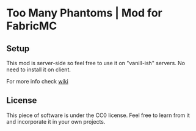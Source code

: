 # Too Many Phantoms | Mod for FabricMC

## Setup

This mod is server-side so feel free to use it on "vanill-ish" servers. No need to install it on client.

For more info check [wiki](https://github.com/JustS-js/TooManyPhantoms/wiki)

## License

This piece of software is under the CC0 license. Feel free to learn from it and incorporate it in your own projects.
